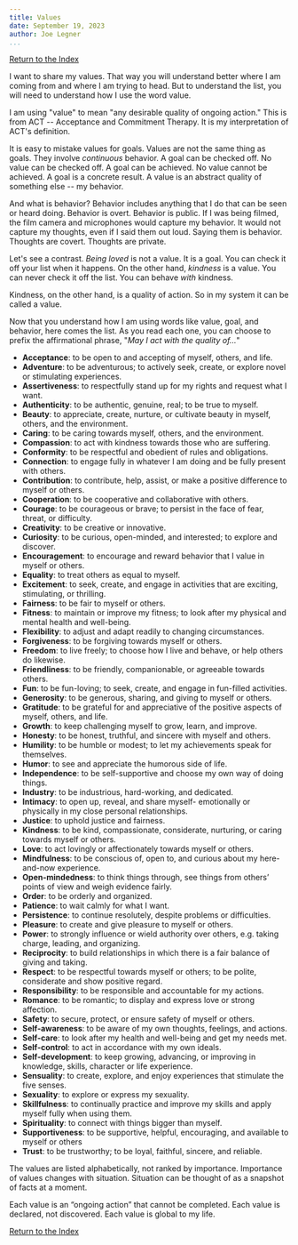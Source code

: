 ```yaml
---
title: Values
date: September 19, 2023
author: Joe Legner
...
```


[Return to the Index](index.html)

I want to share my values. That way you will understand better where I am coming from and where I am trying to head. But to understand the list, you will need to understand how I use the word value. 

I am using "value" to mean "any desirable quality of ongoing action." This is from ACT -- Acceptance and Commitment Therapy. It is my interpretation of ACT's definition. 

It is easy to mistake values for goals. Values are not the same thing as goals. They involve _continuous_ behavior. A goal can be checked off. No value can be checked off. A goal can be achieved. No value cannot be achieved. A goal is a concrete result. A value is an abstract quality of something else -- my behavior. 

And what is behavior? Behavior includes anything that I do that can be seen or heard doing. Behavior is overt. Behavior is public. If I was being filmed, the film camera and microphones would capture my behavior. It would not capture my thoughts, even if I said them out loud. Saying them is behavior. Thoughts are covert. Thoughts are private.

Let's see a contrast. _Being loved_ is not a value. It is a goal. You can check it off your list when it happens. On the other hand, _kindness_ is a value. You can never check it off the list. You can behave _with_ kindness. 

Kindness, on the other hand, is a quality of action. So in my system it can be called a value. 

Now that you understand how I am using words like value, goal, and behavior, here comes the list. As you read each one, you can choose to prefix the affirmational phrase, "_May I act with the quality of..._"

- **Acceptance**: to be open to and accepting of myself, others, and life.
- **Adventure**: to be adventurous; to actively seek, create, or explore novel or stimulating experiences.
- **Assertiveness**: to respectfully stand up for my rights and request what I want.
- **Authenticity**: to be authentic, genuine, real; to be true to myself.
- **Beauty**: to appreciate, create, nurture, or cultivate beauty in myself, others, and the environment.
- **Caring**: to be caring towards myself, others, and the environment.
- **Compassion**: to act with kindness towards those who are suffering.
- **Conformity**: to be respectful and obedient of rules and obligations.
- **Connection**: to engage fully in whatever I am doing and be fully present with others.
- **Contribution**: to contribute, help, assist, or make a positive difference to myself or others.
- **Cooperation**: to be cooperative and collaborative with others.
- **Courage**: to be courageous or brave; to persist in the face of fear, threat, or difficulty.
- **Creativity**: to be creative or innovative.
- **Curiosity**: to be curious, open-minded, and interested; to explore and discover.
- **Encouragement**: to encourage and reward behavior that I value in myself or others.
- **Equality**: to treat others as equal to myself.
- **Excitement**: to seek, create, and engage in activities that are exciting, stimulating, or thrilling.
- **Fairness**: to be fair to myself or others.
- **Fitness**: to maintain or improve my fitness; to look after my physical and mental health and well-being.
- **Flexibility**: to adjust and adapt readily to changing circumstances.
- **Forgiveness**: to be forgiving towards myself or others.
- **Freedom**: to live freely; to choose how I live and behave, or help others do likewise.
- **Friendliness**: to be friendly, companionable, or agreeable towards others.
- **Fun**: to be fun-loving; to seek, create, and engage in fun-filled activities.
- **Generosity**: to be generous, sharing, and giving to myself or others.
- **Gratitude**: to be grateful for and appreciative of the positive aspects of myself, others, and life.
- **Growth**: to keep challenging myself to grow, learn, and improve.
- **Honesty**: to be honest, truthful, and sincere with myself and others.
- **Humility**: to be humble or modest; to let my achievements speak for themselves.
- **Humor**: to see and appreciate the humorous side of life.
- **Independence**: to be self-supportive and choose my own way of doing things.
- **Industry**: to be industrious, hard-working, and dedicated.
- **Intimacy**: to open up, reveal, and share myself- emotionally or physically in my close personal relationships.
- **Justice**: to uphold justice and fairness.
- **Kindness**: to be kind, compassionate, considerate, nurturing, or caring towards myself or others.
- **Love**: to act lovingly or affectionately towards myself or others.
- **Mindfulness**: to be conscious of, open to, and curious about my here-and-now experience.
- **Open-mindedness**: to think things through, see things from others’ points of view and weigh evidence fairly.
- **Order**: to be orderly and organized.
- **Patience**: to wait calmly for what I want.
- **Persistence**: to continue resolutely, despite problems or difficulties.
- **Pleasure**: to create and give pleasure to myself or others.
- **Power**: to strongly influence or wield authority over others, e.g. taking charge, leading, and organizing.
- **Reciprocity**: to build relationships in which there is a fair balance of giving and taking.
- **Respect**: to be respectful towards myself or others; to be polite, considerate and show positive regard.
- **Responsibility**: to be responsible and accountable for my actions.
- **Romance**: to be romantic; to display and express love or strong affection.
- **Safety**: to secure, protect, or ensure safety of myself or others.
- **Self-awareness**: to be aware of my own thoughts, feelings, and actions.
- **Self-care**: to look after my health and well-being and get my needs met.
- **Self-control**: to act in accordance with my own ideals.
- **Self-development**: to keep growing, advancing, or improving in knowledge, skills, character or life experience.
- **Sensuality**: to create, explore, and enjoy experiences that stimulate the five senses.
- **Sexuality**: to explore or express my sexuality.
- **Skillfulness**: to continually practice and improve my skills and apply myself fully when using them.
- **Spirituality**: to connect with things bigger than myself.
- **Supportiveness**: to be supportive, helpful, encouraging, and available to myself or others
- **Trust**: to be trustworthy; to be loyal, faithful, sincere, and reliable.

The values are listed alphabetically, not ranked by importance. Importance of values changes with situation. Situation can be thought of as a snapshot of facts at a moment. 

Each value is an “ongoing action” that cannot be completed. Each value is declared, not discovered. Each value is global to my life. 

[Return to the Index](index.html)
